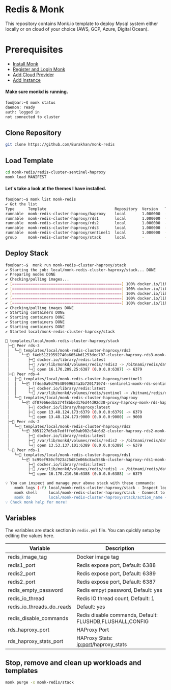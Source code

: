 # Redis & Monk
This repository contains Monk.io template to deploy Mysql system either locally or on cloud of your choice (AWS, GCP, Azure, Digital Ocean).

# Prerequisites
- [Install Monk](https://docs.monk.io/docs/get-monk)
- [Register and Login Monk](https://docs.monk.io/docs/acc-and-auth)
- [Add Cloud Provider](https://docs.monk.io/docs/cloud-provider)
- [Add Instance](https://docs.monk.io/docs/multi-cloud)

#### Make sure monkd is running.
```bash
foo@bar:~$ monk status
daemon: ready
auth: logged in
not connected to cluster
```

## Clone Repository
```bash
git clone https://github.com/Burakhan/monk-redis
```

## Load Template
```bash
cd monk-redis/redis-cluster-sentinel-haproxy
monk load MANIFEST
```


#### Let's take a look at the themes I have installed.
```bash
foo@bar:~$ monk list monk-redis                                                                                                                    
✔ Got the list
Type      Template                              Repository  Version   Tags
runnable  monk-redis-cluster-haproxy/haproxy    local       1.000000  -
runnable  monk-redis-cluster-haproxy/rds1       local       1.000000  -
runnable  monk-redis-cluster-haproxy/rds2       local       1.000000  -
runnable  monk-redis-cluster-haproxy/rds3       local       1.000000  -
runnable  monk-redis-cluster-haproxy/sentinel1  local       1.000000  -
group     monk-redis-cluster-haproxy/stack      local       -         -
```

## Deploy Stack
```bash
foo@bar:~$  monk run monk-redis-cluster-haproxy/stack                                                                
✔ Starting the job: local/monk-redis-cluster-haproxy/stack... DONE
✔ Preparing nodes DONE
✔ Checking/pulling images...
✔ [================================================] 100% docker.io/library/haproxy:latest rds-4
✔ [================================================] 100% docker.io/library/redis:latest rds-1
✔ [================================================] 100% docker.io/library/redis:latest rds-4
✔ [================================================] 100% docker.io/library/redis:latest rds-3
✔ [================================================] 100% docker.io/library/redis:latest rds-2
✔ Checking/pulling images DONE
✔ Starting containers DONE
✔ Starting containers DONE
✔ Starting containers DONE
✔ Starting containers DONE
✔ Started local/monk-redis-cluster-haproxy/stack

🔩 templates/local/monk-redis-cluster-haproxy/stack
 ├─🧊 Peer rds-3
 │  └─🔩 templates/local/monk-redis-cluster-haproxy/rds3
 │     └─📦 f4eb51219592740a6654bd1253dec707-cluster-haproxy-rds3-monk-rds3
 │        ├─🧩 docker.io/library/redis:latest
 │        ├─💾 /var/lib/monkd/volumes/redis/redis3 -> /bitnami/redis/data
 │        └─🔌 open 16.170.209.25:6387 (0.0.0.0:6387) -> 6379
 ├─🧊 Peer rds-4
 │  ├─🔩 templates/local/monk-redis-cluster-haproxy/sentinel1
 │  │  └─📦 ff4ea0a9d79548909634a3b720171074--sentinel1-monk-rds-sentinel-1
 │  │     ├─🧩 docker.io/library/redis:latest
 │  │     └─💾 /var/lib/monkd/volumes/redis/sentinel -> /bitnami/redis/data
 │  └─🔩 templates/local/monk-redis-cluster-haproxy/haproxy
 │     └─📦 df07066edb5374f8bbed176d44d92d38-proxy-haproxy-monk-rds-haproxy
 │        ├─🧩 docker.io/library/haproxy:latest
 │        ├─🔌 open 13.48.124.173:6379 (0.0.0.0:6379) -> 6379
 │        └─🔌 open 13.48.124.173:9000 (0.0.0.0:9000) -> 9000
 ├─🧊 Peer rds-2
 │  └─🔩 templates/local/monk-redis-cluster-haproxy/rds2
 │     └─📦 3051227d5eb7edfffe60ab902c54c6d2-cluster-haproxy-rds2-monk-rds2
 │        ├─🧩 docker.io/library/redis:latest
 │        ├─💾 /var/lib/monkd/volumes/redis/redis2 -> /bitnami/redis/data
 │        └─🔌 open 13.53.137.101:6389 (0.0.0.0:6389) -> 6379
 └─🧊 Peer rds-1
    └─🔩 templates/local/monk-redis-cluster-haproxy/rds1
       └─📦 5c99ef930cf923a25d82e066c8ac558b-cluster-haproxy-rds1-monk-rds1
          ├─🧩 docker.io/library/redis:latest
          ├─💾 /var/lib/monkd/volumes/redis/redis1 -> /bitnami/redis/data
          └─🔌 open 16.170.210.56:6388 (0.0.0.0:6388) -> 6379

💡 You can inspect and manage your above stack with these commands:
	monk logs (-f) local/monk-redis-cluster-haproxy/stack - Inspect logs
	monk shell     local/monk-redis-cluster-haproxy/stack - Connect to the container's shell
	monk do        local/monk-redis-cluster-haproxy/stack/action_name - Run defined action (if exists)
💡 Check monk help for more!
```

## Variables
The variables are stack section in `redis.yml` file. You can quickly setup by editing the values here.

| Variable                     	    | Description                               	|
|------------------------------	    |-------------------------------------------	|
| redis_image_tag          	       | Docker image tag                           	|
| redis1_port 	                      | Redis expose port, Default: 6388             	|
| redis2_port 	                      | Redis expose port, Default: 6389             	|
| redis2_port 	                      | Redis expose port, Default: 6387             	|
| redis_empty_password               | Redis empyt password, Default: yes    	    |
| redis_io_thread              	    | Redis IO thread count, Default: 1       	    |
| redis_io_threads_do_reads          | Default: yes                              	|
| redis_disable_commands             | Redis disable commands, Default: FLUSHDB,FLUSHALL,CONFIG |
| rds_haproxy_port                   | HAProxy Port                                  |
| rds_haproxy_stats_port             | HAProxy Stats: <ip:port>/haproxy_stats |

## 

## Stop, remove and clean up workloads and templates

```bash
monk purge -x monk-redis/stack 
```